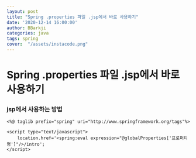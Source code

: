 ```yaml
---
layout: post
title: "Spring .properties 파일 .jsp에서 바로 사용하기"
date: '2020-12-14 16:00:00'
author: BBarkji
categories: java
tags: spring
cover:  "/assets/instacode.png"
---
```



# Spring .properties 파일 .jsp에서 바로 사용하기

### jsp에서 사용하는 방법
```
<%@ taglib prefix="spring" uri="http://www.springframework.org/tags"%>

<script type="text/javascript">
	location.href='<spring:eval expression="@globalProperties['프로퍼티명']"/>/intro';
</script>

```